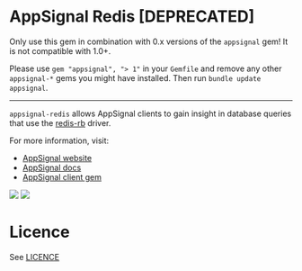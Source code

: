 AppSignal Redis [DEPRECATED]
===============

Only use this gem in combination with 0.x versions of the `appsignal` gem! It is not compatible with 1.0+.

Please use `gem "appsignal", "> 1"` in your `Gemfile` and remove any other `appsignal-*` gems you might have installed. Then run `bundle update appsignal`.

----

`appsignal-redis` allows AppSignal clients to gain insight in database queries
that use the [redis-rb](https://github.com/redis/redis-rb) driver.

For more information, visit:

* [AppSignal website](http://appsignal.com)
* [AppSignal docs](http://docs.appsignal.com/tweaks-in-your-code/integration-gems.html)
* [AppSignal client gem](https://github.com/appsignal/appsignal)

[<img src="https://travis-ci.org/appsignal/appsignal-redis.png?branch=master"/>](http://travis-ci.org/appsignal/appsignal-redis)
[<img src="https://codeclimate.com/github/appsignal/appsignal-redis.png"/>](https://codeclimate.com/github/appsignal/appsignal-redis)

Licence
=======

See [LICENCE](https://github.com/appsignal/appsignal-redis/blob/master/LICENSE)
